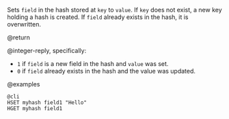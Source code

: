 Sets `field` in the hash stored at `key` to `value`. If `key` does not exist, a
new key holding a hash is created. If `field` already exists in the hash, it is
overwritten.

@return

@integer-reply, specifically:

* `1` if `field` is a new field in the hash and `value` was set.
* `0` if `field` already exists in the hash and the value was updated.

@examples

    @cli
    HSET myhash field1 "Hello"
    HGET myhash field1
